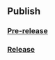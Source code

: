 ## Publish

### [Pre-release](https://github.com/aurelienbottazini/hello-github-actions/actions/workflows/prerelease.yml)
### [Release](Release)
